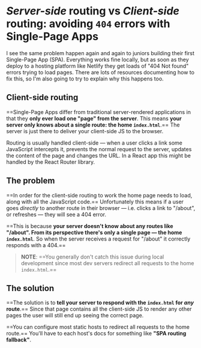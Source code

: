 # _Server-side_ routing vs _Client-side_ routing: avoiding `404` errors with Single-Page Apps

I see the same problem happen again and again to juniors building their first Single-Page App (SPA). Everything works fine locally, but as soon as they deploy to a hosting platform like Netlify they get loads of "404 Not found" errors trying to load pages. There are lots of resources documenting how to fix this, so I'm also going to try to explain why this happens too.

## Client-side routing

==Single-Page Apps differ from traditional server-rendered applications in that they **only ever load one "page" from the server**. This means **your server only knows about a single route: the home `index.html`**.== The server is just there to deliver your client-side JS to the browser.

Routing is usually handled client-side — when a user clicks a link some JavaScript intercepts it, prevents the normal request to the server, updates the content of the page and changes the URL. In a React app this might be handled by the React Router library.

## The problem

==In order for the client-side routing to work the home page needs to load, along with all the JavaScript code.== Unfortunately this means if a user goes *directly* to another route in their browser — i.e. clicks a link to "/about", or refreshes — they will see a 404 error.

==This is because **your server doesn't know about any routes like "/about". From its perspective there's only a single page — the home `index.html`**. So when the server receives a request for "/about" it correctly responds with a 404.==

> **NOTE**: ==You generally don't catch this issue during local development since most dev servers redirect all requests to the home `index.html`.==

## The solution

==The solution is to **tell your server to respond with the `index.html` for *any* route**.== Since that page contains all the client-side JS to render any other pages the user will still end up seeing the correct page.

==You can configure most static hosts to redirect all requests to the home route.== You'll have to each host's docs for something like **"SPA routing fallback"**.